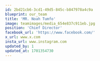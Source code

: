 ```yaml
---
id: 2bd21cb6-3cd1-49d5-845c-b847978a4c9a
blueprint: our_team
title: 'MR. Noah Tumfo'
image: teamimages/media_654e837c911eb.jpg
position: 'Chief Director'
facebook_url: 'https://www.facebook.com/'
x_url: www.x.com
insta_url: www.instagram.com
updated_by: 1
updated_at: 1701354730
---
```

